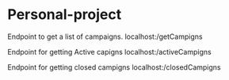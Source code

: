# Personal-project

Endpoint to get a list of campaigns.
localhost:<port>/getCampigns

Endpoint for getting Active capigns
localhost:<port>/activeCampigns

Endpoint for getting closed campigns
localhost:<port>/closedCampigns
